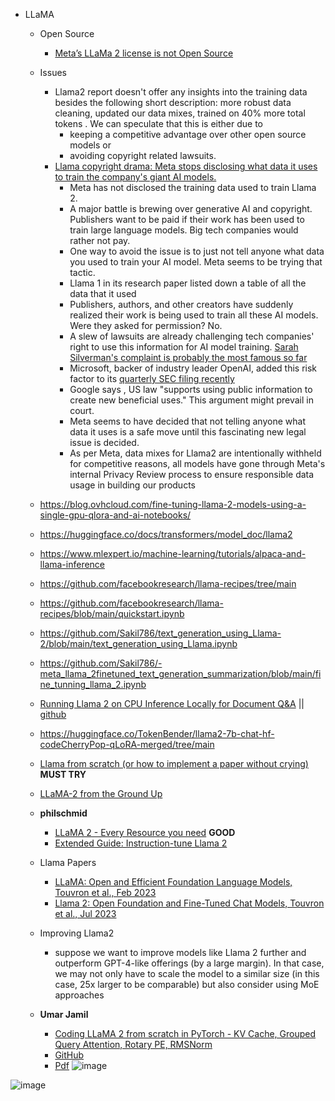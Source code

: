 - LLaMA
   -   Open Source
         -   [Meta’s LLaMa 2 license is not Open Source](https://blog.opensource.org/metas-llama-2-license-is-not-open-source/)
  -   Issues
         -   Llama2 report doesn't offer any insights into the training data besides the following short description:  more robust data cleaning, updated our data mixes, trained on 40% more total tokens . We can speculate that this is either due to
             -  keeping a competitive advantage over other open source models or
             -  avoiding copyright related lawsuits.
         -   [Llama copyright drama: Meta stops disclosing what data it uses to train the company's giant AI models.](https://www.businessinsider.in/tech/news/llama-copyright-drama-meta-stops-disclosing-what-data-it-uses-to-train-the-companys-giant-ai-models/articleshow/101887460.cms)
              -   Meta has not disclosed the training data used to train Llama 2.
              -   A major battle is brewing over generative AI and copyright. Publishers want to be paid if their work has been used to train large language models. Big tech companies would rather not pay.
              -   One way to avoid the issue is to just not tell anyone what data you used to train your AI model. Meta seems to be trying that tactic.
              -   Llama 1 in its research paper listed down a table of all the data that it used
              -   Publishers, authors, and other creators have suddenly realized their work is being used to train all these AI models. Were they asked for permission? No.
              -   A slew of lawsuits are already challenging tech companies' right to use this information for AI model training. [Sarah Silverman's complaint is probably the most famous so far](https://www.businessinsider.in/tech/news/this-is-why-comedian-sarah-silverman-is-suing-openai-the-company-behind-chatgpt/articleshow/101617635.cms)
              -   Microsoft, backer of industry leader OpenAI, added this risk factor to its [quarterly SEC filing recently](https://www.sec.gov/Archives/edgar/data/789019/000095017023014423/msft-20230331.htm)
              -   Google says , US law "supports using public information to create new beneficial uses." This argument might prevail in court.
              -   Meta seems to have decided that not telling anyone what data it uses is a safe move until this fascinating new legal issue is decided.
              -   As per Meta,  data mixes for Llama2 are intentionally withheld for competitive reasons, all models have gone through Meta's internal Privacy Review process to ensure responsible data usage in building our products
             
   -   https://blog.ovhcloud.com/fine-tuning-llama-2-models-using-a-single-gpu-qlora-and-ai-notebooks/
   -   https://huggingface.co/docs/transformers/model_doc/llama2
   -   https://www.mlexpert.io/machine-learning/tutorials/alpaca-and-llama-inference
   -   https://github.com/facebookresearch/llama-recipes/tree/main
   -   https://github.com/facebookresearch/llama-recipes/blob/main/quickstart.ipynb
   -   https://github.com/Sakil786/text_generation_using_Llama-2/blob/main/text_generation_using_Llama.ipynb
   -   https://github.com/Sakil786/-meta_llama_2finetuned_text_generation_summarization/blob/main/fine_tunning_llama_2.ipynb
   -   [Running Llama 2 on CPU Inference Locally for Document Q&A](https://towardsdatascience.com/running-llama-2-on-cpu-inference-for-document-q-a-3d636037a3d8) || [github](https://github.com/kennethleungty/Llama-2-Open-Source-LLM-CPU-Inference)
   -   https://huggingface.co/TokenBender/llama2-7b-chat-hf-codeCherryPop-qLoRA-merged/tree/main
   -   [Llama from scratch (or how to implement a paper without crying)](https://blog.briankitano.com/llama-from-scratch/) <b>MUST TRY</b>
   -   [LLaMA-2 from the Ground Up](https://cameronrwolfe.substack.com/p/llama-2-from-the-ground-up)
   -   <b>philschmid</b>
       - [LLaMA 2 - Every Resource you need](https://www.philschmid.de/llama-2) <b>GOOD</b>
       - [Extended Guide: Instruction-tune Llama 2](https://www.philschmid.de/instruction-tune-llama-2)
   -   Llama Papers
       - [LLaMA: Open and Efficient Foundation Language Models, Touvron et al., Feb 2023](https://arxiv.org/abs/2302.13971)
       - [Llama 2: Open Foundation and Fine-Tuned Chat Models, Touvron et al., Jul 2023](https://arxiv.org/abs/2307.09288)
   -   Improving Llama2
       -    suppose we want to improve models like Llama 2 further and outperform GPT-4-like offerings (by a large margin). In that case, we may not only have to scale the model to a similar size (in this case, 25x larger to be comparable) but also consider using MoE approaches  

   -   <b>Umar Jamil</b>
       -   [Coding LLaMA 2 from scratch in PyTorch - KV Cache, Grouped Query Attention, Rotary PE, RMSNorm](https://www.youtube.com/watch?v=oM4VmoabDAI)
       -   [GitHub](https://github.com/hkproj/pytorch-llama)
       -   [Pdf](https://github.com/hkproj/pytorch-llama/blob/main/Slides.pdf)
![image](https://github.com/harirajeev/learn_LLMS/assets/13446418/f9bba525-40f6-47f0-b10c-a5b2db2910c1)

![image](https://github.com/harirajeev/learn_LLMS/assets/13446418/0d710b4b-82b1-4b1c-8a2c-cab6dd5e1f9a)

